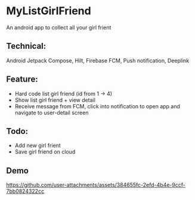 # MyListGirlFriend
An android app to collect all your girl frient

## Technical:
Android Jetpack Compose, Hilt, Firebase FCM, Push notification, Deeplink

## Feature:
- Hard code list girl friend (id from 1 -> 4)
- Show list girl friend + view detail
- Receive message from FCM, click into notification to open app and navigate to user-detail screen

## Todo:
- Add new girl frient
- Save girl friend on cloud

## Demo

https://github.com/user-attachments/assets/384655fc-2efd-4b4e-9ccf-7bb0824322cc

